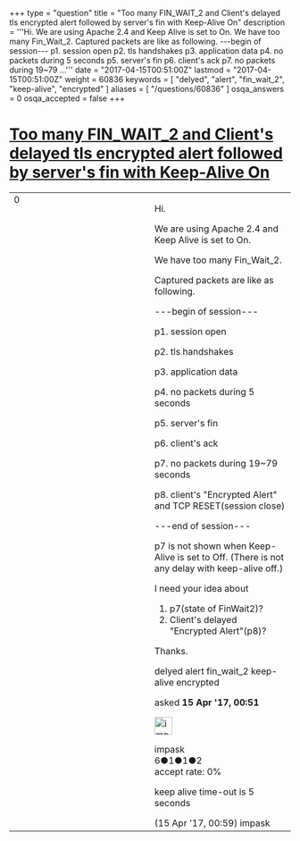 +++
type = "question"
title = "Too many FIN_WAIT_2 and Client&#x27;s delayed tls encrypted alert followed by server&#x27;s fin with Keep-Alive On"
description = '''Hi. We are using Apache 2.4 and Keep Alive is set to On. We have too many Fin_Wait_2. Captured packets are like as following. ---begin of session--- p1. session open p2. tls handshakes p3. application data p4. no packets during 5 seconds p5. server&#x27;s fin p6. client&#x27;s ack p7. no packets during 19~79 ...'''
date = "2017-04-15T00:51:00Z"
lastmod = "2017-04-15T00:51:00Z"
weight = 60836
keywords = [ "delyed", "alert", "fin_wait_2", "keep-alive", "encrypted" ]
aliases = [ "/questions/60836" ]
osqa_answers = 0
osqa_accepted = false
+++

<div class="headNormal">

# [Too many FIN\_WAIT\_2 and Client's delayed tls encrypted alert followed by server's fin with Keep-Alive On](/questions/60836/too-many-fin_wait_2-and-clients-delayed-tls-encrypted-alert-followed-by-servers-fin-with-keep-alive-on)

</div>

<div id="main-body">

<div id="askform">

<table id="question-table" style="width:100%;"><colgroup><col style="width: 50%" /><col style="width: 50%" /></colgroup><tbody><tr class="odd"><td style="width: 30px; vertical-align: top"><div class="vote-buttons"><div id="post-60836-score" class="post-score" title="current number of votes">0</div><div id="favorite-count" class="favorite-count"></div></div></td><td><div id="item-right"><div class="question-body"><p>Hi.</p><p>We are using Apache 2.4 and Keep Alive is set to On.</p><p>We have too many Fin_Wait_2.</p><p>Captured packets are like as following.</p><p>---begin of session---</p><p>p1. session open</p><p>p2. tls handshakes</p><p>p3. application data</p><p>p4. no packets during 5 seconds</p><p>p5. server's fin</p><p>p6. client's ack</p><p>p7. no packets during 19~79 seconds</p><p>p8. client's "Encrypted Alert" and TCP RESET(session close)</p><p>---end of session---</p><p>p7 is not shown when Keep-Alive is set to Off. (There is not any delay with keep-alive off.)</p><p>I need your idea about</p><ol><li>p7(state of FinWait2)?</li><li>Client's delayed "Encrypted Alert"(p8)?</li></ol><p>Thanks.</p></div><div id="question-tags" class="tags-container tags">delyed alert fin_wait_2 keep-alive encrypted</div><div id="question-controls" class="post-controls"></div><div class="post-update-info-container"><div class="post-update-info post-update-info-user"><p>asked <strong>15 Apr '17, 00:51</strong></p><img src="https://secure.gravatar.com/avatar/8f2085dfc9368a6cc1ea0bbdaa9d9e3e?s=32&amp;d=identicon&amp;r=g" class="gravatar" width="32" height="32" alt="impask&#39;s gravatar image" /><p>impask<br />
<span class="score" title="6 reputation points">6</span><span title="1 badges"><span class="badge1">●</span><span class="badgecount">1</span></span><span title="1 badges"><span class="silver">●</span><span class="badgecount">1</span></span><span title="2 badges"><span class="bronze">●</span><span class="badgecount">2</span></span><br />
<span class="accept_rate" title="Rate of the user&#39;s accepted answers">accept rate:</span> <span title="impask has no accepted answers">0%</span></p></div></div><div id="comments-container-60836" class="comments-container"><span id="60837"></span><div id="comment-60837" class="comment"><div id="post-60837-score" class="comment-score"></div><div class="comment-text"><p>keep alive time-out is 5 seconds</p></div><div id="comment-60837-info" class="comment-info"><span class="comment-age">(15 Apr '17, 00:59)</span> impask</div></div></div><div id="comment-tools-60836" class="comment-tools"></div><div class="clear"></div><div id="comment-60836-form-container" class="comment-form-container"></div><div class="clear"></div></div></td></tr></tbody></table>

</div>

</div>

